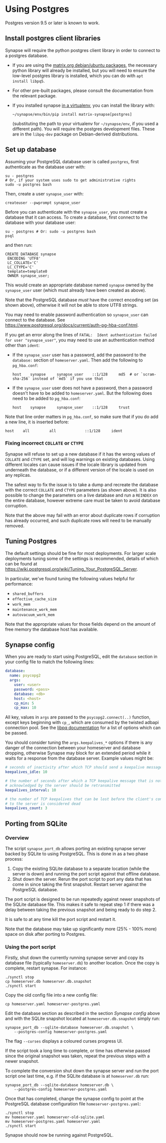# Using Postgres

Postgres version 9.5 or later is known to work.

## Install postgres client libraries

Synapse will require the python postgres client library in order to
connect to a postgres database.

-   If you are using the [matrix.org debian/ubuntu
    packages](../INSTALL.md#matrixorg-packages), the necessary python
    library will already be installed, but you will need to ensure the
    low-level postgres library is installed, which you can do with
    `apt install libpq5`.
-   For other pre-built packages, please consult the documentation from
    the relevant package.
-   If you installed synapse [in a
    virtualenv](../INSTALL.md#installing-from-source), you can install
    the library with:

        ~/synapse/env/bin/pip install matrix-synapse[postgres]

    (substituting the path to your virtualenv for `~/synapse/env`, if
    you used a different path). You will require the postgres
    development files. These are in the `libpq-dev` package on
    Debian-derived distributions.

## Set up database

Assuming your PostgreSQL database user is called `postgres`, first authenticate as the database user with:

    su - postgres
    # Or, if your system uses sudo to get administrative rights
    sudo -u postgres bash

Then, create a user ``synapse_user`` with:

    createuser --pwprompt synapse_user

Before you can authenticate with the `synapse_user`, you must create a
database that it can access. To create a database, first connect to the
database with your database user:

    su - postgres # Or: sudo -u postgres bash
    psql

and then run:

    CREATE DATABASE synapse
     ENCODING 'UTF8'
     LC_COLLATE='C'
     LC_CTYPE='C'
     template=template0
     OWNER synapse_user;

This would create an appropriate database named `synapse` owned by the
`synapse_user` user (which must already have been created as above).

Note that the PostgreSQL database *must* have the correct encoding set
(as shown above), otherwise it will not be able to store UTF8 strings.

You may need to enable password authentication so `synapse_user` can
connect to the database. See
<https://www.postgresql.org/docs/current/auth-pg-hba-conf.html>.

If you get an error along the lines of `FATAL:  Ident authentication failed for
user "synapse_user"`, you may need to use an authentication method other than
`ident`:

* If the `synapse_user` user has a password, add the password to the `database:`
  section of `homeserver.yaml`. Then add the following to `pg_hba.conf`:

  ```
  host    synapse     synapse_user    ::1/128     md5  # or `scram-sha-256` instead of `md5` if you use that
  ```

* If the `synapse_user` user does not have a password, then a password doesn't
  have to be added to `homeserver.yaml`. But the following does need to be added
  to `pg_hba.conf`:

  ```
  host    synapse     synapse_user    ::1/128     trust
  ```

Note that line order matters in `pg_hba.conf`, so make sure that if you do add a
new line, it is inserted before:

```
host    all         all             ::1/128     ident
```

### Fixing incorrect `COLLATE` or `CTYPE`

Synapse will refuse to set up a new database if it has the wrong values of
`COLLATE` and `CTYPE` set, and will log warnings on existing databases. Using
different locales can cause issues if the locale library is updated from
underneath the database, or if a different version of the locale is used on any
replicas.

The safest way to fix the issue is to take a dump and recreate the database with
the correct `COLLATE` and `CTYPE` parameters (as shown above). It is also possible to change the
parameters on a live database and run a `REINDEX` on the entire database,
however extreme care must be taken to avoid database corruption.

Note that the above may fail with an error about duplicate rows if corruption
has already occurred, and such duplicate rows will need to be manually removed.


## Tuning Postgres

The default settings should be fine for most deployments. For larger
scale deployments tuning some of the settings is recommended, details of
which can be found at
<https://wiki.postgresql.org/wiki/Tuning_Your_PostgreSQL_Server>.

In particular, we've found tuning the following values helpful for
performance:

-   `shared_buffers`
-   `effective_cache_size`
-   `work_mem`
-   `maintenance_work_mem`
-   `autovacuum_work_mem`

Note that the appropriate values for those fields depend on the amount
of free memory the database host has available.

## Synapse config

When you are ready to start using PostgreSQL, edit the `database`
section in your config file to match the following lines:

```yaml
database:
  name: psycopg2
  args:
    user: <user>
    password: <pass>
    database: <db>
    host: <host>
    cp_min: 5
    cp_max: 10
```

All key, values in `args` are passed to the `psycopg2.connect(..)`
function, except keys beginning with `cp_`, which are consumed by the
twisted adbapi connection pool. See the [libpq
documentation](https://www.postgresql.org/docs/current/libpq-connect.html#LIBPQ-PARAMKEYWORDS)
for a list of options which can be passed.

You should consider tuning the `args.keepalives_*` options if there is any danger of
the connection between your homeserver and database dropping, otherwise Synapse
may block for an extended period while it waits for a response from the
database server. Example values might be:

```yaml
# seconds of inactivity after which TCP should send a keepalive message to the server
keepalives_idle: 10

# the number of seconds after which a TCP keepalive message that is not
# acknowledged by the server should be retransmitted
keepalives_interval: 10

# the number of TCP keepalives that can be lost before the client's connection
# to the server is considered dead
keepalives_count: 3
```

## Porting from SQLite

### Overview

The script `synapse_port_db` allows porting an existing synapse server
backed by SQLite to using PostgreSQL. This is done in as a two phase
process:

1.  Copy the existing SQLite database to a separate location (while the
    server is down) and running the port script against that offline
    database.
2.  Shut down the server. Rerun the port script to port any data that
    has come in since taking the first snapshot. Restart server against
    the PostgreSQL database.

The port script is designed to be run repeatedly against newer snapshots
of the SQLite database file. This makes it safe to repeat step 1 if
there was a delay between taking the previous snapshot and being ready
to do step 2.

It is safe to at any time kill the port script and restart it.

Note that the database may take up significantly more (25% - 100% more)
space on disk after porting to Postgres.

### Using the port script

Firstly, shut down the currently running synapse server and copy its
database file (typically `homeserver.db`) to another location. Once the
copy is complete, restart synapse. For instance:

    ./synctl stop
    cp homeserver.db homeserver.db.snapshot
    ./synctl start

Copy the old config file into a new config file:

    cp homeserver.yaml homeserver-postgres.yaml

Edit the database section as described in the section *Synapse config*
above and with the SQLite snapshot located at `homeserver.db.snapshot`
simply run:

    synapse_port_db --sqlite-database homeserver.db.snapshot \
        --postgres-config homeserver-postgres.yaml

The flag `--curses` displays a coloured curses progress UI.

If the script took a long time to complete, or time has otherwise passed
since the original snapshot was taken, repeat the previous steps with a
newer snapshot.

To complete the conversion shut down the synapse server and run the port
script one last time, e.g. if the SQLite database is at `homeserver.db`
run:

    synapse_port_db --sqlite-database homeserver.db \
        --postgres-config homeserver-postgres.yaml

Once that has completed, change the synapse config to point at the
PostgreSQL database configuration file `homeserver-postgres.yaml`:

    ./synctl stop
    mv homeserver.yaml homeserver-old-sqlite.yaml
    mv homeserver-postgres.yaml homeserver.yaml
    ./synctl start

Synapse should now be running against PostgreSQL.
